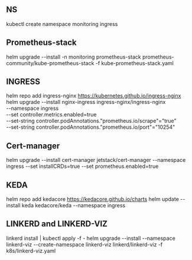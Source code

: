 ## NS 
kubectl create namespace monitoring ingress

## Prometheus-stack

helm upgrade --install -n monitoring prometheus-stack prometheus-community/kube-prometheus-stack -f kube-prometheus-stack.yaml

## INGRESS
helm repo add ingress-nginx https://kubernetes.github.io/ingress-nginx
helm upgrade --install nginx-ingress ingress-nginx/ingress-nginx \
--namespace ingress \
--set controller.metrics.enabled=true \
--set-string controller.podAnnotations."prometheus\.io/scrape"="true" \
--set-string controller.podAnnotations."prometheus\.io/port"="10254"

## Cert-manager
helm upgrade --install cert-manager jetstack/cert-manager --namespace ingress --set installCRDs=true --set prometheus.enabled=true


## KEDA
helm repo add kedacore https://kedacore.github.io/charts
helm update --install keda kedacore/keda --namespace ingress

## LINKERD and LINKERD-VIZ
linkerd install | kubectl apply -f -
helm upgrade --install --namespace linkerd-viz --create-namespace linkerd-viz linkerd/linkerd-viz -f k8s/linkerd-viz.yaml

<!-- 
## kubed 
helm repo add appscode https://charts.appscode.com/stable/  
helm upgrade --install kubed appscode/kubed --namespace kube-system -->
